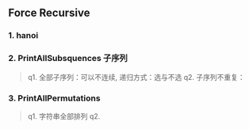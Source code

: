 ## Force Recursive

### 1. hanoi 
### 2. PrintAllSubsquences 子序列
> q1. 全部子序列：可以不连续, 递归方式：选与不选
> q2. 子序列不重复：
### 3. PrintAllPermutations
> q1. 字符串全部排列
> q2.
